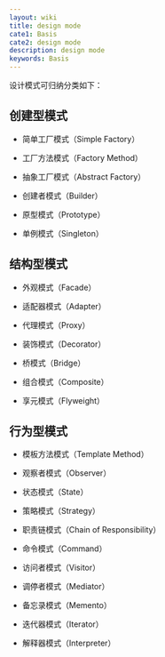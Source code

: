 ```yaml
---
layout: wiki
title: design mode
cate1: Basis
cate2: design mode
description: design mode
keywords: Basis
---
```


设计模式可归纳分类如下：

## 创建型模式

* 简单工厂模式（Simple Factory）

* 工厂方法模式（Factory Method）

* 抽象工厂模式（Abstract Factory）

* 创建者模式（Builder）

* 原型模式（Prototype）

* 单例模式（Singleton）

## 结构型模式

* 外观模式（Facade）

* 适配器模式（Adapter）

* 代理模式（Proxy）

* 装饰模式（Decorator）

* 桥模式（Bridge）

* 组合模式（Composite）

* 享元模式（Flyweight）

## 行为型模式

* 模板方法模式（Template Method）

* 观察者模式（Observer）

* 状态模式（State）

* 策略模式（Strategy）

* 职责链模式（Chain of Responsibility）

* 命令模式（Command）

* 访问者模式（Visitor）

* 调停者模式（Mediator）

* 备忘录模式（Memento）

* 迭代器模式（Iterator）

* 解释器模式（Interpreter）
